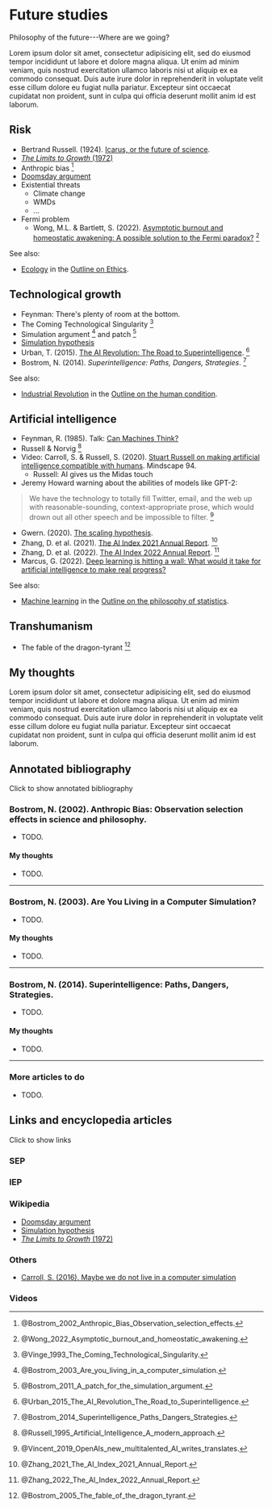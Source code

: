 Future studies
================================================================================

Philosophy of the future---Where are we going?

Lorem ipsum dolor sit amet, consectetur adipisicing elit, sed do eiusmod tempor
incididunt ut labore et dolore magna aliqua. Ut enim ad minim veniam, quis
nostrud exercitation ullamco laboris nisi ut aliquip ex ea commodo consequat.
Duis aute irure dolor in reprehenderit in voluptate velit esse cillum dolore
eu fugiat nulla pariatur. Excepteur sint occaecat cupidatat non proident,
sunt in culpa qui officia deserunt mollit anim id est laborum.


<!-- PAGETOC -->


Risk
--------------------------------------------------------------------------------

-   Bertrand Russell. (1924). [Icarus, or the future of science](http://bactra.org/Icarus.html).
-   [*The Limits to Growth* (1972)](https://en.wikipedia.org/wiki/The_Limits_to_Growth)
-   Anthropic bias [^Bostrom2002]
-   [Doomsday argument](https://en.wikipedia.org/wiki/Doomsday_argument)
-   Existential threats
    -   Climate change
    -   WMDs
    -   ...
-   Fermi problem
    -   Wong, M.L. & Bartlett, S. (2022). [Asymptotic burnout and homeostatic awakening: A possible solution to the Fermi paradox?](https://royalsocietypublishing.org/doi/full/10.1098/rsif.2022.0029) [^Wong2022]

See also:

-   [Ecology](ethics.html#ecology) in the [Outline on Ethics](ethics.html).

[^Bostrom2002]: @Bostrom_2002_Anthropic_Bias_Observation_selection_effects\.
[^Wong2022]: @Wong_2022_Asymptotic_burnout_and_homeostatic_awakening\.


Technological growth
--------------------------------------------------------------------------------

-   Feynman: There's plenty of room at the bottom.
-   The Coming Technological Singularity [^Vinge1993]
-   Simulation argument [^Bostrom2003] and patch [^Bostrom2011]
-   [Simulation hypothesis](https://en.wikipedia.org/wiki/Simulation_hypothesis)
-   Urban, T. (2015). [The AI Revolution: The Road to Superintelligence](https://waitbutwhy.com/2015/01/artificial-intelligence-revolution-1.html). [^WaitButWhy2015]
-   Bostrom, N. (2014). *Superintelligence: Paths, Dangers, Strategies*. [^Bostrom2014]

See also:

-   [Industrial Revolution](human-condition.html#industrial-revolution)
    in the [Outline on the human condition](human-condition.html).

[^Bostrom2003]: @Bostrom_2003_Are_you_living_in_a_computer_simulation\.
[^Bostrom2011]: @Bostrom_2011_A_patch_for_the_simulation_argument\.
[^Bostrom2014]: @Bostrom_2014_Superintelligence_Paths_Dangers_Strategies\.
[^Vinge1993]: @Vinge_1993_The_Coming_Technological_Singularity\.
[^WaitButWhy2015]: @Urban_2015_The_AI_Revolution_The_Road_to_Superintelligence\.


Artificial intelligence
--------------------------------------------------------------------------------

-   Feynman, R. (1985). Talk: [Can Machines Think?](https://www.youtube.com/watch?v=ipRvjS7q1DI)
-   Russell & Norvig [^Russell1995]
-   Video: Carroll, S. & Russell, S. (2020). [Stuart Russell on making artificial intelligence compatible with humans](https://www.youtube.com/watch?v=txGYG60TICA). Mindscape 94.
    -   Russell: AI gives us the Midas touch
-   Jeremy Howard warning about the abilities of models like GPT-2:  

>   We have the technology to totally fill Twitter, email, and the web up with reasonable-sounding,
>   context-appropriate prose, which would drown out all other speech and be impossible to filter. [^Vincent2019]

-   Gwern. (2020). [The scaling hypothesis](https://www.gwern.net/Scaling-hypothesis#scaling-hypothesis).
-   Zhang, D. et al. (2021). [The AI Index 2021 Annual Report](https://arxiv.org/abs/2103.06312). [^Zhang2021]
-   Zhang, D. et al. (2022). [The AI Index 2022 Annual Report](https://aiindex.stanford.edu/wp-content/uploads/2022/03/2022-AI-Index-Report_Master.pdf). [^Zhang2022]
-   Marcus, G. (2022). [Deep learning is hitting a wall: What would it take for artificial intelligence to make real progress?](https://nautil.us/deep-learning-is-hitting-a-wall-14467/)

See also:

-   [Machine learning](statistics.html#machine-learning)
    in the [Outline on the philosophy of statistics](statistics.html).

[^Vincent2019]: @Vincent_2019_OpenAIs_new_multitalented_AI_writes_translates\.
[^Russell1995]: @Russell_1995_Artificial_Intelligence_A_modern_approach\.
[^Zhang2021]: @Zhang_2021_The_AI_Index_2021_Annual_Report\.
[^Zhang2022]: @Zhang_2022_The_AI_Index_2022_Annual_Report\.


Transhumanism
--------------------------------------------------------------------------------

-   The fable of the dragon-tyrant [^Bostrom2005]

[^Bostrom2005]: @Bostrom_2005_The_fable_of_the_dragon_tyrant\.


My thoughts
--------------------------------------------------------------------------------

Lorem ipsum dolor sit amet, consectetur adipisicing elit, sed do eiusmod tempor
incididunt ut labore et dolore magna aliqua. Ut enim ad minim veniam, quis
nostrud exercitation ullamco laboris nisi ut aliquip ex ea commodo consequat.
Duis aute irure dolor in reprehenderit in voluptate velit esse cillum dolore
eu fugiat nulla pariatur. Excepteur sint occaecat cupidatat non proident,
sunt in culpa qui officia deserunt mollit anim id est laborum.


Annotated bibliography
--------------------------------------------------------------------------------

<div class="clickmore"><a id="link:annotated_bibliography" class="closed" onclick="toggle_more('annotated_bibliography')">
Click to show annotated bibliography
</a></div>
<div id="annotated_bibliography" class="more">

### Bostrom, N. (2002). Anthropic Bias: Observation selection effects in science and philosophy.

-   TODO.

#### My thoughts

-   TODO.


--------------------------------------------------------------------------------

### Bostrom, N. (2003). Are You Living in a Computer Simulation?

-   TODO.

#### My thoughts

-   TODO.


--------------------------------------------------------------------------------

### Bostrom, N. (2014). Superintelligence: Paths, Dangers, Strategies.

-   TODO.

#### My thoughts

-   TODO.


--------------------------------------------------------------------------------

### More articles to do

-   TODO.

</div>


Links and encyclopedia articles
--------------------------------------------------------------------------------

<div class="clickmore"><a id="link:encyclopedia_articles" class="closed" onclick="toggle_more('encyclopedia_articles')">
Click to show links
</a></div>
<div id="encyclopedia_articles" class="more">

### SEP

### IEP

### Wikipedia

-   [Doomsday argument](https://en.wikipedia.org/wiki/Doomsday_argument)
-   [Simulation hypothesis](https://en.wikipedia.org/wiki/Simulation_hypothesis)
-   [*The Limits to Growth* (1972)](https://en.wikipedia.org/wiki/The_Limits_to_Growth)

### Others

-   [Carroll, S. (2016). Maybe we do not live in a computer simulation](http://www.preposterousuniverse.com/blog/2016/08/22/maybe-we-do-not-live-in-a-simulation-the-resolution-conundrum/)

### Videos

</div>

<!-- REFERENCES -->
